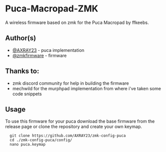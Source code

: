 
# Puca-Macropad-ZMK

A wireless firmware based on zmk for the Puca Macropad by ffkeebs.


## Author(s)

- [@AXRAY23](https://www.github.com/AXRAY23) - puca implementation
- [@zmkfirmware](https://www.github.com/zmkfirmware) - firmware

## Thanks to:

- zmk discord community for help in building the firmware
- mechwild for the murphpad implementation from where i've taken some code snippets

## Usage

To use this firmware for your puca download the base firmware from the release page or clone the repository and create your own keymap.

```
  git clone https://github.com/AXRAY23/zmk-config-puca
  cd ./zmk-config-puca/config/
  nano puca.keymap
```


